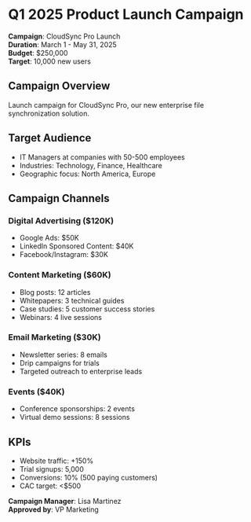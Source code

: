 # Q1 2025 Product Launch Campaign

**Campaign**: CloudSync Pro Launch  
**Duration**: March 1 - May 31, 2025  
**Budget**: $250,000  
**Target**: 10,000 new users

## Campaign Overview
Launch campaign for CloudSync Pro, our new enterprise file synchronization solution.

## Target Audience
- IT Managers at companies with 50-500 employees
- Industries: Technology, Finance, Healthcare
- Geographic focus: North America, Europe

## Campaign Channels

### Digital Advertising ($120K)
- Google Ads: $50K
- LinkedIn Sponsored Content: $40K
- Facebook/Instagram: $30K

### Content Marketing ($60K)
- Blog posts: 12 articles
- Whitepapers: 3 technical guides
- Case studies: 5 customer success stories
- Webinars: 4 live sessions

### Email Marketing ($30K)
- Newsletter series: 8 emails
- Drip campaigns for trials
- Targeted outreach to enterprise leads

### Events ($40K)
- Conference sponsorships: 2 events
- Virtual demo sessions: 8 sessions

## KPIs
- Website traffic: +150%
- Trial signups: 5,000
- Conversions: 10% (500 paying customers)
- CAC target: <$500

**Campaign Manager**: Lisa Martinez  
**Approved by**: VP Marketing